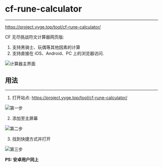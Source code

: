 # cf-rune-calculator

------

https://project.yyge.top/tool/cf-rune-calculator/

CF 无尽挑战符文计算器网页版:

1. 支持黑骑士、玩偶等其他因素的计算
2. 支持直接在 iOS、Android、PC 上的浏览器访问.

![计算器主界面](./src/images/interface.png)

## 用法

------

1. 打开站点: https://project.yyge.top/tool/cf-rune-calculator/

![第一步](./src/images/step_1.PNG)

2. 添加至主屏幕

![第二步](./src/images/step_2.PNG)

3. 找到快捷方式并打开

![第三步](./src/images/step_3.PNG)

**PS: 安卓用户同上**